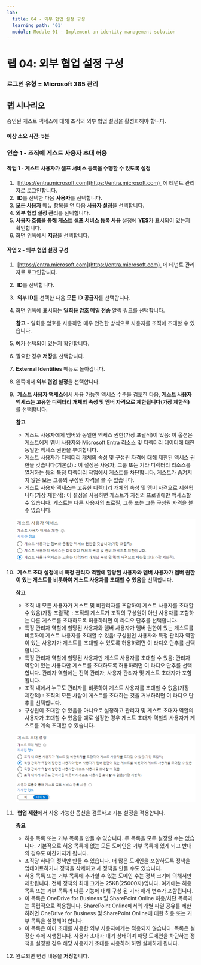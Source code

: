 ```yaml
---
lab:
  title: 04 - 외부 협업 설정 구성
  learning path: '01'
  module: Module 01 - Implement an identity management solution
---
```


# 랩 04: 외부 협업 설정 구성

### 로그인 유형 = Microsoft 365 관리

## 랩 시나리오

승인된 게스트 액세스에 대해 조직의 외부 협업 설정을 활성화해야 합니다.

#### 예상 소요 시간: 5분

### 연습 1 - 조직에 게스트 사용자 초대 허용

#### 작업 1 - 게스트 사용자가 셀프 서비스 등록을 수행할 수 있도록 설정

1.  [https://entra.microsoft.com](https://entra.microsoft.com)  에 테넌트 관리자로 로그인합니다.
2.  **ID**를 선택한 다음 **사용자**를 선택합니다.
3. **모든 사용자** 메뉴 항목을 연 다음 **사용자 설정**을 선택합니다.
4. **외부 협업 설정 관리**를 선택합니다.
5. **사용자 흐름을 통해 게스트 셀프 서비스 등록 사용** 설정에 **YES**가 표시되어 있는지 확인합니다.
6. 화면 위쪽에서 **저장**을 선택합니다.

#### 작업 2 - 외부 협업 설정 구성

1.  [https://entra.microsoft.com](https://entra.microsoft.com)  에 테넌트 관리자로 로그인합니다.
2.  **ID**를 선택합니다.
3.  **외부 ID**를 선택한 다음 **모든 ID 공급자**를 선택합니다.
4. 화면 위쪽에 표시되는 **일회용 암호 메일 전송** 알림 링크를 선택합니다.

    **참고** - 일회용 암호를 사용하면 매우 안전한 방식으로 사용자를 조직에 초대할 수 있습니다.
    
5. **예**가 선택되어 있는지 확인합니다.
6. 필요한 경우 **저장**을 선택합니다.
7. **External Identities** 메뉴로 돌아갑니다.
8. 왼쪽에서 **외부 협업 설정**을 선택합니다.

9.  **게스트 사용자 액세스**에서 사용 가능한 액세스 수준을 검토한 다음, **게스트 사용자 액세스는 고유한 디렉터리 개체의 속성 및 멤버 자격으로 제한됩니다(가장 제한적)** 를 선택합니다.

    **참고**
    - 게스트 사용자에게 멤버와 동일한 액세스 권한(가장 포괄적)이 있음: 이 옵션은 게스트에게 멤버 사용자와 Microsoft Entra 리소스 및 디렉터리 데이터에 대한 동일한 액세스 권한을 부여합니다.
    - 게스트 사용자가 디렉터리 개체의 속성 및 구성원 자격에 대해 제한된 액세스 권한을 갖습니다(기본값).: 이 설정은 사용자, 그룹 또는 기타 디렉터리 리소스를 열거하는 등의 특정 디렉터리 작업에서 게스트를 차단합니다. 게스트가 숨겨지지 않은 모든 그룹의 구성원 자격을 볼 수 있습니다.
    - 게스트 사용자 액세스는 고유한 디렉터리 개체의 속성 및 멤버 자격으로 제한됩니다(가장 제한적): 이 설정을 사용하면 게스트가 자신의 프로필에만 액세스할 수 있습니다. 게스트는 다른 사용자의 프로필, 그룹 또는 그룹 구성원 자격을 볼 수 없습니다.

    ![게스트 사용자 액세스 제한 옵션을 보여주는 화면 이미지](./media/lp1-mod3-guest-user-access-restrictions.png)

10.  **게스트 초대 설정**에서 **특정 관리자 역할에 할당된 사용자와 멤버 사용자가 멤버 권한이 있는 게스트를 비롯하여 게스트 사용자를 초대할 수 있음**을 선택합니다.

    **참고**
    - 조직 내 모든 사용자가 게스트 및 비관리자를 포함하여 게스트 사용자를 초대할 수 있음(가장 포괄적) : 조직의 게스트가 조직의 구성원이 아닌 사용자를 포함하는 다른 게스트를 초대하도록 허용하려면 이 라디오 단추를 선택합니다.
    - 특정 관리자 역할에 할당된 사용자와 멤버 사용자가 멤버 권한이 있는 게스트를 비롯하여 게스트 사용자를 초대할 수 있음: 구성원인 사용자와 특정 관리자 역할이 있는 사용자가 게스트를 초대할 수 있도록 허용하려면 이 라디오 단추를 선택합니다.
    - 특정 관리자 역할에 할당된 사용자만 게스트 사용자를 초대할 수 있음: 관리자 역할이 있는 사용자만 게스트를 초대하도록 허용하려면 이 라디오 단추를 선택합니다. 관리자 역할에는 전역 관리자, 사용자 관리자 및 게스트 초대자가 포함됩니다.
    - 조직 내에서 누구도 관리자를 비롯하여 게스트 사용자를 초대할 수 없음(가장 제한적) : 조직의 모든 사람이 게스트를 초대하는 것을 거부하려면 이 라디오 단추를 선택합니다.
    - 구성원이 초대할 수 있음을 아니요로 설정하고 관리자 및 게스트 초대자 역할의 사용자가 초대할 수 있음을 예로 설정한 경우 게스트 초대자 역할의 사용자가 게스트를 계속 초대할 수 있습니다.

    ![게스트 초대 설정을 보여주는 화면 이미지. 게스트가 초대할 수 있음이 아니요로 설정되어 있고 강조 표시되어 있음](./media/lp1-mod3-guest-user-invite-settings.png)

11.  **협업 제한**에서 사용 가능한 옵션을 검토하고 기본 설정을 적용합니다.

    **중요**
    - 허용 목록 또는 거부 목록을 만들 수 있습니다. 두 목록을 모두 설정할 수는 없습니다. 기본적으로 허용 목록에 없는 모든 도메인은 거부 목록에 있게 되고 반대의 경우도 마찬가지가 됩니다.
    - 조직당 하나의 정책만 만들 수 있습니다. 더 많은 도메인을 포함하도록 정책을 업데이트하거나 정책을 삭제하고 새 정책을 만들 수도 있습니다.
    - 허용 목록 또는 거부 목록에 추가할 수 있는 도메인 수는 정책 크기에 의해서만 제한됩니다. 전체 정책의 최대 크기는 25KB(25000자)입니다. 여기에는 허용 목록 또는 거부 목록과 다른 기능에 대해 구성 된 기타 매개 변수가 포함됩니다.
    - 이 목록은 OneDrive for Business 및 SharePoint Online 허용/차단 목록과는 독립적으로 적용됩니다. SharePoint Online에서의 개별 파일 공유를 제한하려면 OneDrive for Business 및 SharePoint Online에 대한 허용 또는 거부 목록을 설정해야 합니다.
    - 이 목록은 이미 초대를 사용한 외부 사용자에게는 적용되지 않습니다. 목록은 설정한 후에 시행됩니다. 사용자 초대가 대기 상태이며 해당 도메인을 차단하는 정책을 설정한 경우 해당 사용자가 초대를 사용하려 하면 실패하게 됩니다.

12. 완료되면 변경 내용을 **저장**합니다.
